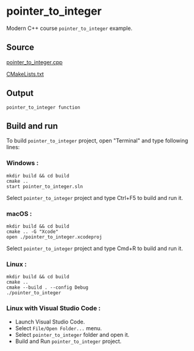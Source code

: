 # pointer_to_integer

Modern C++ course `pointer_to_integer` example.

## Source

[pointer_to_integer.cpp](pointer_to_integer.cpp)

[CMakeLists.txt](CMakeLists.txt)

## Output

```
pointer_to_integer function
```

## Build and run

To build `pointer_to_integer` project, open "Terminal" and type following lines:

### Windows :

``` shell
mkdir build && cd build
cmake .. 
start pointer_to_integer.sln
```

Select `pointer_to_integer` project and type Ctrl+F5 to build and run it.

### macOS :

``` shell
mkdir build && cd build
cmake .. -G "Xcode"
open ./pointer_to_integer.xcodeproj
```

Select `pointer_to_integer` project and type Cmd+R to build and run it.

### Linux :

``` shell
mkdir build && cd build
cmake .. 
cmake --build . --config Debug
./pointer_to_integer
```

### Linux with Visual Studio Code :

* Launch Visual Studio Code.
* Select `File/Open Folder...` menu.
* Select `pointer_to_integer` folder and open it.
* Build and Run `pointer_to_integer` project.
